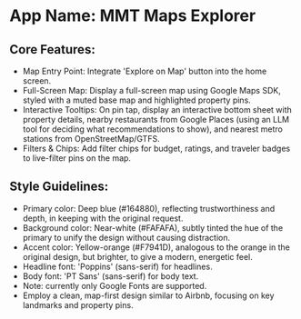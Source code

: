 # **App Name**: MMT Maps Explorer

## Core Features:

- Map Entry Point: Integrate 'Explore on Map' button into the home screen.
- Full-Screen Map: Display a full-screen map using Google Maps SDK, styled with a muted base map and highlighted property pins.
- Interactive Tooltips: On pin tap, display an interactive bottom sheet with property details, nearby restaurants from Google Places (using an LLM tool for deciding what recommendations to show), and nearest metro stations from OpenStreetMap/GTFS.
- Filters & Chips: Add filter chips for budget, ratings, and traveler badges to live-filter pins on the map.

## Style Guidelines:

- Primary color: Deep blue (#164880), reflecting trustworthiness and depth, in keeping with the original request.
- Background color: Near-white (#FAFAFA), subtly tinted the hue of the primary to unify the design without causing distraction.
- Accent color: Yellow-orange (#F7941D), analogous to the orange in the original design, but brighter, to give a modern, energetic feel.
- Headline font: 'Poppins' (sans-serif) for headlines.
- Body font: 'PT Sans' (sans-serif) for body text.
- Note: currently only Google Fonts are supported.
- Employ a clean, map-first design similar to Airbnb, focusing on key landmarks and property pins.